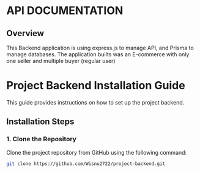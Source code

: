# API DOCUMENTATION

## Overview
This Backend application is using express.js to manage API, and Prisma to manage databases. The application builts was an E-commerce with only one seller and multiple buyer (regular user)

# Project Backend Installation Guide

This guide provides instructions on how to set up the project backend.

## Installation Steps

### 1. Clone the Repository

Clone the project repository from GitHub using the following command:

```bash
git clone https://github.com/Wisnu2722/project-backend.git


